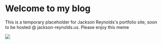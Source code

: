 # Welcome to my blog

This is a temporary placeholder for Jackson Reynolds's portfolio site, soon to be hosted @ jackson-reynolds.us.
Please enjoy this meme 

![](https://media1.giphy.com/media/nTFwqpxf8N4djrXin6/giphy.gif?cid=ecf05e477eef1fc8e048202ddfa4238a756a5049a6d130ae&rid=giphy.gif)
